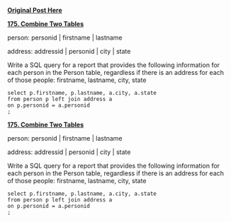 **[Original Post Here](https://zhuanlan.zhihu.com/p/249989779)** 

**[175. Combine Two Tables](https://zhuanlan.zhihu.com/p/249989779)** 

person: personid | firstname | lastname

address: addressid | personid | city | state

Write a SQL query for a report that provides the following information for each person in the Person table, regardless if there is an address for each of those people:
firstname, lastname, city, state
```
select p.firstname, p.lastname, a.city, a.state
from person p left join address a
on p.personid = a.personid
;
```

**[175. Combine Two Tables](https://zhuanlan.zhihu.com/p/249989779)** 

person: personid | firstname | lastname

address: addressid | personid | city | state

Write a SQL query for a report that provides the following information for each person in the Person table, regardless if there is an address for each of those people:
firstname, lastname, city, state
```
select p.firstname, p.lastname, a.city, a.state
from person p left join address a
on p.personid = a.personid
;
```
